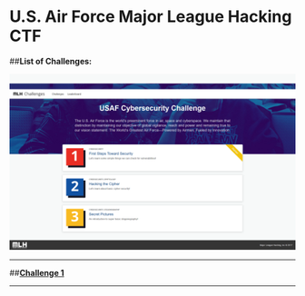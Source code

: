 # **U.S. Air Force Major League Hacking CTF**
##**List of Challenges:**

![Challenges](images/challenges.png)
___
##**[Challenge 1](Challenge_1)**
___


